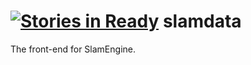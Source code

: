 [![Stories in Ready](https://badge.waffle.io/slamdata/slamdata.png?label=ready&title=Ready)](https://waffle.io/slamdata/slamdata)
slamdata
========

The front-end for SlamEngine.

